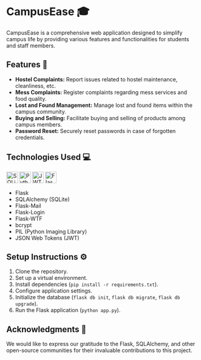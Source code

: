 # CampusEase 🎓

CampusEase is a comprehensive web application designed to simplify campus life by providing various features and functionalities for students and staff members.


## Features 🚀

- **Hostel Complaints:** Report issues related to hostel maintenance, cleanliness, etc.
- **Mess Complaints:** Register complaints regarding mess services and food quality.
- **Lost and Found Management:** Manage lost and found items within the campus community.
- **Buying and Selling:** Facilitate buying and selling of products among campus members.
- **Password Reset:** Securely reset passwords in case of forgotten credentials.

## Technologies Used 💻 
<img src="https://upload.wikimedia.org/wikipedia/commons/thumb/9/97/Sqlite-square-icon.svg/50px-Sqlite-square-icon.svg.png" alt="SQLite Logo" height="30px"> <img src="https://upload.wikimedia.org/wikipedia/commons/thumb/c/c3/Python-logo-notext.svg/50px-Python-logo-notext.svg.png" alt="Python Logo" height="30px"> <img src="https://user-images.githubusercontent.com/5418178/177059352-fe91dcd5-e17b-4103-88ae-70d6d396cf85.png" alt="JWT Logo" height="30px"> <img src="https://static-00.iconduck.com/assets.00/flask-icon-1594x2048-84mjydzf.png" alt="Flask Logo" height="30px">
- Flask 
- SQLAlchemy (SQLite)  
- Flask-Mail
- Flask-Login
- Flask-WTF
- bcrypt
- PIL (Python Imaging Library)
- JSON Web Tokens (JWT)

## Setup Instructions ⚙️

1. Clone the repository.
2. Set up a virtual environment.
3. Install dependencies (`pip install -r requirements.txt`).
4. Configure application settings.
5. Initialize the database (`flask db init`, `flask db migrate`, `flask db upgrade`).
6. Run the Flask application (`python app.py`).


## Acknowledgments 🙏

We would like to express our gratitude to the Flask, SQLAlchemy, and other open-source communities for their invaluable contributions to this project.

